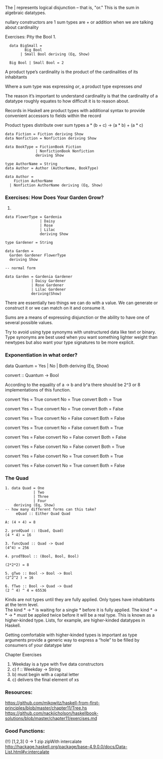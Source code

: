 The | represents logical disjunction – that is, "or."
This is the sum in algebraic datatypes.

nullary constructors are 1
sum types are + or addition when we are talking about cardinality


Exercises: Pity the Bool
1.
```
  data BigSmall =
         Big Bool
       | Small Bool deriving (Eq, Show)

  Big Bool | Small Bool = 2

```

A product type’s cardinality is the product of the cardinalities of its inhabitants

Where a sum type was expressing *or*, a product type expresses *and*

The reason it’s important to understand cardinality is that the cardinality of a datatype roughly equates to how difficult it is to reason about.

Records in Haskell are product types with additional syntax to provide convenient accessors to fields within the record


Product types distribute over sum types
a * (b + c) -> (a * b) + (a * c)

```
data Fiction = Fiction deriving Show
data Nonfiction = Nonfiction deriving Show

data BookType = FictionBook Fiction
              | NonfictionBook Nonfiction
              deriving Show

type AuthorName = String
data Author = Author (AuthorName, BookType)

data Author =
    Fiction AuthorName
  | Nonfiction AuthorName deriving (Eq, Show)

```

### Exercises: How Does Your Garden Grow?

1. 
```
data FlowerType = Gardenia
                | Daisy
                | Rose
                | Lilac
                deriving Show

type Gardener = String

data Garden =
  Garden Gardener FlowerType
  deriving Show

-- normal form

data Garden = Gardenia Gardener
            | Daisy Gardener
            | Rose Gardener
            | Lilac Gardener
            deriving(Show)

```

There are essentially two things we can do with a value. We can generate or construct it or we can match on it and consume it.

Sums are a means of expressing disjunction or the ability to have one of several possible values.

Try to avoid using type synonyms with unstructured data like text or binary. Type synonyms are best used when you want something lighter weight than newtypes but also want your type signatures to be more explicit.

### Exponentiation in what order?

data Quantum =
    Yes
  | No
  | Both
  deriving (Eq, Show)


convert :: Quantum -> Bool

According to the equality of a -> b and b^a there should be 2^3 or 8 implementations of this function.

convert Yes = True
convert No = True
convert Both = True

convert Yes = True
convert No = True
convert Both = False

convert Yes = True
convert No = False
convert Both = False

convert Yes = True
convert No = False
convert Both = True

convert Yes = False
convert No = False
convert Both = False

convert Yes = False
convert No = False
convert Both = True

convert Yes = False
convert No = True
convert Both = True

convert Yes = False
convert No = True
convert Both = False

### The Quad

```
1. data Quad = One
             | Two
             | Three
             | Four
    deriving (Eq, Show)
-- how many different forms can this take?
     eQuad :: Either Quad Quad

A: (4 + 4) = 8

2. prodQuad :: (Quad, Quad)
(4 * 4) = 16

3. funcQuad :: Quad -> Quad
(4^4) = 256

4. prodTBool :: (Bool, Bool, Bool)

(2*2*2) = 8

5. gTwo :: Bool -> Bool -> Bool
(2^2^2 ) = 16

6. fTwo :: Bool -> Quad -> Quad
(2 ^ 4) ^ 4 = 65536

```

Kinds are not types until they are fully applied. Only types have inhabitants at the term level.  
The kind * -> * is waiting for a single * before it is fully applied. The kind * -> * -> * must be applied twice before it will be a real type. This is known as a higher-kinded type. Lists, for example, are higher-kinded datatypes in Haskell.

Getting comfortable with higher-kinded types is important as type arguments provide a generic way to express a “hole” to be filled by consumers of your datatype later

Chapter Exercises
1. Weekday is a type with five data constructors
2. c) f :: Weekday -> String
3. b) must begin with a capital letter
4. c) delivers the final element of xs

### Resources:
https://github.com/mikowitz/haskell-from-first-principles/blob/master/chapter11/Tree.hs
https://github.com/nackjicholson/haskellbook-solutions/blob/master/chapter11/exercises.md 

### Good Functions:
(!!) [1,2,3] 0 -> 1
zip
zipWith
intercalate
http://hackage.haskell.org/package/base-4.9.0.0/docs/Data-List.html#v:intercalate 
